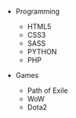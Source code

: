 - Programming
  - HTML5
  - CSS3
  - SASS
  - PYTHON
  - PHP

- Games
  - Path of Exile
  - WoW
  - Dota2
